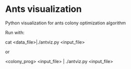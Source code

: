 Ants visualization
==================

Python visualization for ants colony optimization algorithm

Run with:

cat \<data_file\>|./antviz.py <input_file>

or

\<colony_prog\> \<input_file\> | ./antviz.py <input_file>
